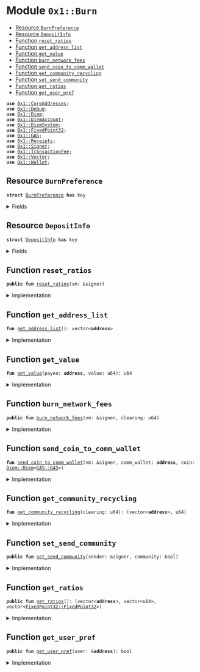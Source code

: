 
<a name="0x1_Burn"></a>

# Module `0x1::Burn`



-  [Resource `BurnPreference`](#0x1_Burn_BurnPreference)
-  [Resource `DepositInfo`](#0x1_Burn_DepositInfo)
-  [Function `reset_ratios`](#0x1_Burn_reset_ratios)
-  [Function `get_address_list`](#0x1_Burn_get_address_list)
-  [Function `get_value`](#0x1_Burn_get_value)
-  [Function `burn_network_fees`](#0x1_Burn_burn_network_fees)
-  [Function `send_coin_to_comm_wallet`](#0x1_Burn_send_coin_to_comm_wallet)
-  [Function `get_community_recycling`](#0x1_Burn_get_community_recycling)
-  [Function `set_send_community`](#0x1_Burn_set_send_community)
-  [Function `get_ratios`](#0x1_Burn_get_ratios)
-  [Function `get_user_pref`](#0x1_Burn_get_user_pref)


<pre><code><b>use</b> <a href="CoreAddresses.md#0x1_CoreAddresses">0x1::CoreAddresses</a>;
<b>use</b> <a href="Debug.md#0x1_Debug">0x1::Debug</a>;
<b>use</b> <a href="Diem.md#0x1_Diem">0x1::Diem</a>;
<b>use</b> <a href="DiemAccount.md#0x1_DiemAccount">0x1::DiemAccount</a>;
<b>use</b> <a href="DiemSystem.md#0x1_DiemSystem">0x1::DiemSystem</a>;
<b>use</b> <a href="../../../../../../../DPN/releases/artifacts/current/build/MoveStdlib/docs/FixedPoint32.md#0x1_FixedPoint32">0x1::FixedPoint32</a>;
<b>use</b> <a href="GAS.md#0x1_GAS">0x1::GAS</a>;
<b>use</b> <a href="Receipts.md#0x1_Receipts">0x1::Receipts</a>;
<b>use</b> <a href="../../../../../../../DPN/releases/artifacts/current/build/MoveStdlib/docs/Signer.md#0x1_Signer">0x1::Signer</a>;
<b>use</b> <a href="TransactionFee.md#0x1_TransactionFee">0x1::TransactionFee</a>;
<b>use</b> <a href="../../../../../../../DPN/releases/artifacts/current/build/MoveStdlib/docs/Vector.md#0x1_Vector">0x1::Vector</a>;
<b>use</b> <a href="Wallet.md#0x1_Wallet">0x1::Wallet</a>;
</code></pre>



<a name="0x1_Burn_BurnPreference"></a>

## Resource `BurnPreference`



<pre><code><b>struct</b> <a href="Burn.md#0x1_Burn_BurnPreference">BurnPreference</a> <b>has</b> key
</code></pre>



<details>
<summary>Fields</summary>


<dl>
<dt>
<code>send_community: bool</code>
</dt>
<dd>

</dd>
</dl>


</details>

<a name="0x1_Burn_DepositInfo"></a>

## Resource `DepositInfo`



<pre><code><b>struct</b> <a href="Burn.md#0x1_Burn_DepositInfo">DepositInfo</a> <b>has</b> key
</code></pre>



<details>
<summary>Fields</summary>


<dl>
<dt>
<code>addr: vector&lt;<b>address</b>&gt;</code>
</dt>
<dd>

</dd>
<dt>
<code>deposits: vector&lt;u64&gt;</code>
</dt>
<dd>

</dd>
<dt>
<code>ratio: vector&lt;<a href="../../../../../../../DPN/releases/artifacts/current/build/MoveStdlib/docs/FixedPoint32.md#0x1_FixedPoint32_FixedPoint32">FixedPoint32::FixedPoint32</a>&gt;</code>
</dt>
<dd>

</dd>
</dl>


</details>

<a name="0x1_Burn_reset_ratios"></a>

## Function `reset_ratios`



<pre><code><b>public</b> <b>fun</b> <a href="Burn.md#0x1_Burn_reset_ratios">reset_ratios</a>(vm: &signer)
</code></pre>



<details>
<summary>Implementation</summary>


<pre><code><b>public</b> <b>fun</b> <a href="Burn.md#0x1_Burn_reset_ratios">reset_ratios</a>(vm: &signer) <b>acquires</b> <a href="Burn.md#0x1_Burn_DepositInfo">DepositInfo</a> {
  <a href="CoreAddresses.md#0x1_CoreAddresses_assert_diem_root">CoreAddresses::assert_diem_root</a>(vm);
  <b>let</b> list = <a href="Wallet.md#0x1_Wallet_get_comm_list">Wallet::get_comm_list</a>();

  <b>let</b> len = <a href="../../../../../../../DPN/releases/artifacts/current/build/MoveStdlib/docs/Vector.md#0x1_Vector_length">Vector::length</a>(&list);
  <b>let</b> i = 0;
  <b>let</b> global_deposits = 0;
  <b>let</b> deposit_vec = <a href="../../../../../../../DPN/releases/artifacts/current/build/MoveStdlib/docs/Vector.md#0x1_Vector_empty">Vector::empty</a>&lt;u64&gt;();

  <b>while</b> (i &lt; len) {

    <b>let</b> addr = *<a href="../../../../../../../DPN/releases/artifacts/current/build/MoveStdlib/docs/Vector.md#0x1_Vector_borrow">Vector::borrow</a>(&list, i);
    <b>let</b> cumu = <a href="DiemAccount.md#0x1_DiemAccount_get_index_cumu_deposits">DiemAccount::get_index_cumu_deposits</a>(addr);

    global_deposits = global_deposits + cumu;
    <a href="../../../../../../../DPN/releases/artifacts/current/build/MoveStdlib/docs/Vector.md#0x1_Vector_push_back">Vector::push_back</a>(&<b>mut</b> deposit_vec, cumu);
    i = i + 1;
  };

  <b>let</b> ratios_vec = <a href="../../../../../../../DPN/releases/artifacts/current/build/MoveStdlib/docs/Vector.md#0x1_Vector_empty">Vector::empty</a>&lt;<a href="../../../../../../../DPN/releases/artifacts/current/build/MoveStdlib/docs/FixedPoint32.md#0x1_FixedPoint32_FixedPoint32">FixedPoint32::FixedPoint32</a>&gt;();
  <b>let</b> k = 0;
  <b>while</b> (k &lt; len) {
    <b>let</b> cumu = *<a href="../../../../../../../DPN/releases/artifacts/current/build/MoveStdlib/docs/Vector.md#0x1_Vector_borrow">Vector::borrow</a>(&deposit_vec, k);

    <b>let</b> ratio = <a href="../../../../../../../DPN/releases/artifacts/current/build/MoveStdlib/docs/FixedPoint32.md#0x1_FixedPoint32_create_from_rational">FixedPoint32::create_from_rational</a>(cumu, global_deposits);
    print(&ratio);

    <a href="../../../../../../../DPN/releases/artifacts/current/build/MoveStdlib/docs/Vector.md#0x1_Vector_push_back">Vector::push_back</a>(&<b>mut</b> ratios_vec, ratio);
    k = k + 1;
  };

  <b>if</b> (<b>exists</b>&lt;<a href="Burn.md#0x1_Burn_DepositInfo">DepositInfo</a>&gt;(@VMReserved)) {
    <b>let</b> d = <b>borrow_global_mut</b>&lt;<a href="Burn.md#0x1_Burn_DepositInfo">DepositInfo</a>&gt;(@VMReserved);
    d.addr = list;
    d.deposits = deposit_vec;
    d.ratio = ratios_vec;
  } <b>else</b> {
    <b>move_to</b>&lt;<a href="Burn.md#0x1_Burn_DepositInfo">DepositInfo</a>&gt;(vm, <a href="Burn.md#0x1_Burn_DepositInfo">DepositInfo</a> {
      addr: list,
      deposits: deposit_vec,
      ratio: ratios_vec,
    })
  }
}
</code></pre>



</details>

<a name="0x1_Burn_get_address_list"></a>

## Function `get_address_list`



<pre><code><b>fun</b> <a href="Burn.md#0x1_Burn_get_address_list">get_address_list</a>(): vector&lt;<b>address</b>&gt;
</code></pre>



<details>
<summary>Implementation</summary>


<pre><code><b>fun</b> <a href="Burn.md#0x1_Burn_get_address_list">get_address_list</a>(): vector&lt;<b>address</b>&gt; <b>acquires</b> <a href="Burn.md#0x1_Burn_DepositInfo">DepositInfo</a> {
  <b>if</b> (!<b>exists</b>&lt;<a href="Burn.md#0x1_Burn_DepositInfo">DepositInfo</a>&gt;(@VMReserved))
    <b>return</b> <a href="../../../../../../../DPN/releases/artifacts/current/build/MoveStdlib/docs/Vector.md#0x1_Vector_empty">Vector::empty</a>&lt;<b>address</b>&gt;();

  *&<b>borrow_global</b>&lt;<a href="Burn.md#0x1_Burn_DepositInfo">DepositInfo</a>&gt;(@VMReserved).addr
}
</code></pre>



</details>

<a name="0x1_Burn_get_value"></a>

## Function `get_value`



<pre><code><b>fun</b> <a href="Burn.md#0x1_Burn_get_value">get_value</a>(payee: <b>address</b>, value: u64): u64
</code></pre>



<details>
<summary>Implementation</summary>


<pre><code><b>fun</b> <a href="Burn.md#0x1_Burn_get_value">get_value</a>(payee: <b>address</b>, value: u64): u64 <b>acquires</b> <a href="Burn.md#0x1_Burn_DepositInfo">DepositInfo</a> {
  <b>if</b> (!<b>exists</b>&lt;<a href="Burn.md#0x1_Burn_DepositInfo">DepositInfo</a>&gt;(@VMReserved))
    <b>return</b> 0;

  <b>let</b> d = <b>borrow_global</b>&lt;<a href="Burn.md#0x1_Burn_DepositInfo">DepositInfo</a>&gt;(@VMReserved);
  <b>let</b> contains = <a href="../../../../../../../DPN/releases/artifacts/current/build/MoveStdlib/docs/Vector.md#0x1_Vector_contains">Vector::contains</a>(&d.addr, &payee);
  print(&contains);
  <b>let</b> (is_found, i) = <a href="../../../../../../../DPN/releases/artifacts/current/build/MoveStdlib/docs/Vector.md#0x1_Vector_index_of">Vector::index_of</a>(&d.addr, &payee);
  <b>if</b> (is_found) {
    print(&is_found);
    <b>let</b> len = <a href="../../../../../../../DPN/releases/artifacts/current/build/MoveStdlib/docs/Vector.md#0x1_Vector_length">Vector::length</a>(&d.ratio);
    print(&i);
    print(&len);
    <b>if</b> (i + 1 &gt; len) <b>return</b> 0;
    <b>let</b> ratio = *<a href="../../../../../../../DPN/releases/artifacts/current/build/MoveStdlib/docs/Vector.md#0x1_Vector_borrow">Vector::borrow</a>(&d.ratio, i);
    <b>if</b> (<a href="../../../../../../../DPN/releases/artifacts/current/build/MoveStdlib/docs/FixedPoint32.md#0x1_FixedPoint32_is_zero">FixedPoint32::is_zero</a>(<b>copy</b> ratio)) <b>return</b> 0;
    print(&ratio);
    <b>return</b> <a href="../../../../../../../DPN/releases/artifacts/current/build/MoveStdlib/docs/FixedPoint32.md#0x1_FixedPoint32_multiply_u64">FixedPoint32::multiply_u64</a>(value, ratio)
  };

  0
}
</code></pre>



</details>

<a name="0x1_Burn_burn_network_fees"></a>

## Function `burn_network_fees`



<pre><code><b>public</b> <b>fun</b> <a href="Burn.md#0x1_Burn_burn_network_fees">burn_network_fees</a>(vm: &signer, clearing: u64)
</code></pre>



<details>
<summary>Implementation</summary>


<pre><code><b>public</b> <b>fun</b> <a href="Burn.md#0x1_Burn_burn_network_fees">burn_network_fees</a>(
  vm: &signer,
  clearing: u64 // what was the clearing price of the auction for purposes of calculating recycling.
) <b>acquires</b> <a href="Burn.md#0x1_Burn_DepositInfo">DepositInfo</a>, <a href="Burn.md#0x1_Burn_BurnPreference">BurnPreference</a> {
  // <b>let</b> amount_remaining = <a href="TransactionFee.md#0x1_TransactionFee_get_amount_to_distribute">TransactionFee::get_amount_to_distribute</a>(vm);
  <b>let</b> coins = <a href="TransactionFee.md#0x1_TransactionFee_get_transaction_fees_coins">TransactionFee::get_transaction_fees_coins</a>&lt;<a href="GAS.md#0x1_GAS">GAS</a>&gt;(vm);

  <b>let</b> (burners, amount_to_comm) = <a href="Burn.md#0x1_Burn_get_community_recycling">get_community_recycling</a>(clearing);
  <b>let</b> len_burners = <a href="../../../../../../../DPN/releases/artifacts/current/build/MoveStdlib/docs/Vector.md#0x1_Vector_length">Vector::length</a>(&burners);
  <b>if</b> (amount_to_comm &lt; len_burners) {
    <a href="Diem.md#0x1_Diem_vm_burn_this_coin">Diem::vm_burn_this_coin</a>(vm, coins);
    <b>return</b>
  };


  <b>let</b> (comm_addr_list, _, comm_split_list) = <a href="Burn.md#0x1_Burn_get_ratios">get_ratios</a>();

  <b>let</b> len = <a href="../../../../../../../DPN/releases/artifacts/current/build/MoveStdlib/docs/Vector.md#0x1_Vector_length">Vector::length</a>(&comm_addr_list);

  <b>let</b> i = 0;


  <b>while</b> (i &lt; len) {
    <b>let</b> comm_wall = <a href="../../../../../../../DPN/releases/artifacts/current/build/MoveStdlib/docs/Vector.md#0x1_Vector_borrow">Vector::borrow</a>(&comm_addr_list, i);
    <b>let</b> wall_split = <a href="../../../../../../../DPN/releases/artifacts/current/build/MoveStdlib/docs/Vector.md#0x1_Vector_borrow">Vector::borrow</a>(&comm_split_list, i);

    <b>let</b> coin_val = <a href="../../../../../../../DPN/releases/artifacts/current/build/MoveStdlib/docs/FixedPoint32.md#0x1_FixedPoint32_multiply_u64">FixedPoint32::multiply_u64</a>(amount_to_comm, *wall_split);
    <b>let</b> split = <a href="Diem.md#0x1_Diem_withdraw">Diem::withdraw</a>(&<b>mut</b> coins, coin_val);

    <a href="Burn.md#0x1_Burn_send_coin_to_comm_wallet">send_coin_to_comm_wallet</a>(vm, *comm_wall, split);

    // write the correct receipt amount <b>to</b> each validator who opted <b>to</b> send <b>to</b> community wallet. The communit wallets give some governance rights <b>to</b> donors.
    <b>let</b> k = 0;
    <b>while</b> (k &lt; len_burners) {
      <b>let</b> burner = <a href="../../../../../../../DPN/releases/artifacts/current/build/MoveStdlib/docs/Vector.md#0x1_Vector_borrow">Vector::borrow</a>(&burners, k);
      <b>let</b> this_split = coin_val/len_burners;
      <a href="Receipts.md#0x1_Receipts_write_receipt">Receipts::write_receipt</a>(vm, *burner, *comm_wall, this_split);
      k = k + 1;
    };

  };

  // anything that is remaining should be burnt
  <a href="Diem.md#0x1_Diem_vm_burn_this_coin">Diem::vm_burn_this_coin</a>(vm, coins);

}
</code></pre>



</details>

<a name="0x1_Burn_send_coin_to_comm_wallet"></a>

## Function `send_coin_to_comm_wallet`



<pre><code><b>fun</b> <a href="Burn.md#0x1_Burn_send_coin_to_comm_wallet">send_coin_to_comm_wallet</a>(vm: &signer, comm_wallet: <b>address</b>, coin: <a href="Diem.md#0x1_Diem_Diem">Diem::Diem</a>&lt;<a href="GAS.md#0x1_GAS_GAS">GAS::GAS</a>&gt;)
</code></pre>



<details>
<summary>Implementation</summary>


<pre><code><b>fun</b> <a href="Burn.md#0x1_Burn_send_coin_to_comm_wallet">send_coin_to_comm_wallet</a>(
  vm: &signer,
  comm_wallet: <b>address</b>,
  coin: <a href="Diem.md#0x1_Diem_Diem">Diem::Diem</a>&lt;<a href="GAS.md#0x1_GAS">GAS</a>&gt;,
) {
  <a href="CoreAddresses.md#0x1_CoreAddresses_assert_vm">CoreAddresses::assert_vm</a>(vm);
  <a href="DiemAccount.md#0x1_DiemAccount_deposit">DiemAccount::deposit</a>(
    @VMReserved,
    comm_wallet,
    coin,
    b"epoch burn",
    b"",
    <b>false</b>,
  );
}
</code></pre>



</details>

<a name="0x1_Burn_get_community_recycling"></a>

## Function `get_community_recycling`



<pre><code><b>fun</b> <a href="Burn.md#0x1_Burn_get_community_recycling">get_community_recycling</a>(clearing: u64): (vector&lt;<b>address</b>&gt;, u64)
</code></pre>



<details>
<summary>Implementation</summary>


<pre><code><b>fun</b> <a href="Burn.md#0x1_Burn_get_community_recycling">get_community_recycling</a>(clearing: u64): (vector&lt;<b>address</b>&gt;, u64) <b>acquires</b> <a href="Burn.md#0x1_Burn_BurnPreference">BurnPreference</a> {
  <b>let</b> burners = <a href="../../../../../../../DPN/releases/artifacts/current/build/MoveStdlib/docs/Vector.md#0x1_Vector_empty">Vector::empty</a>&lt;<b>address</b>&gt;();
  // <b>let</b> total_payments = 0;
  <b>let</b> total_payments_of_comm_senders = 0;

  // reward and clearing price per validator
  // <b>let</b> (_, clearing, _) = <a href="ProofOfFee.md#0x1_ProofOfFee_get_consensus_reward">ProofOfFee::get_consensus_reward</a>();

  // find burn preferences of ALL previous validator set
  // the potential amount burned is only the entry fee (the auction clearing price)
  <b>let</b> all_vals = <a href="DiemSystem.md#0x1_DiemSystem_get_val_set_addr">DiemSystem::get_val_set_addr</a>();

  <b>let</b> len = <a href="../../../../../../../DPN/releases/artifacts/current/build/MoveStdlib/docs/Vector.md#0x1_Vector_length">Vector::length</a>(&all_vals);
  <b>let</b> i = 0;
  <b>while</b> (i &lt; len) {
    <b>let</b> a = <a href="../../../../../../../DPN/releases/artifacts/current/build/MoveStdlib/docs/Vector.md#0x1_Vector_borrow">Vector::borrow</a>(&all_vals, i);


    // total_payments = total_payments + clearing;

    <b>let</b> is_to_community = <a href="Burn.md#0x1_Burn_get_user_pref">get_user_pref</a>(a);

    <b>if</b> (is_to_community) {
      <a href="../../../../../../../DPN/releases/artifacts/current/build/MoveStdlib/docs/Vector.md#0x1_Vector_push_back">Vector::push_back</a>(&<b>mut</b> burners, *a);
      total_payments_of_comm_senders = total_payments_of_comm_senders + clearing;
    };

    i = i + 1;
  };

  // // find burn preferences of ALL Infra Escrow pledgers.
  // <b>let</b> all_pledged = <a href="PledgeAccounts.md#0x1_PledgeAccounts_get_all_pledgers">PledgeAccounts::get_all_pledgers</a>(&@VMReserved);

  // // The pledgers paid from Infra Escrow, the nominal consensus reward.
  // // add those up and find proportions.

  // <b>let</b> len = <a href="../../../../../../../DPN/releases/artifacts/current/build/MoveStdlib/docs/Vector.md#0x1_Vector_length">Vector::length</a>(&all_pledged);
  // <b>let</b> i = 0;
  // <b>while</b> (i &lt; len) {
  //   <b>let</b> a = <a href="../../../../../../../DPN/releases/artifacts/current/build/MoveStdlib/docs/Vector.md#0x1_Vector_borrow">Vector::borrow</a>(&all_pledged, i);

  //   total_payments = total_payments + reward;

  //   <b>let</b> is_to_community = <a href="Burn.md#0x1_Burn_get_user_pref">Burn::get_user_pref</a>(a);

  //   <b>if</b> (is_to_community) {
  //     <a href="../../../../../../../DPN/releases/artifacts/current/build/MoveStdlib/docs/Vector.md#0x1_Vector_push_back">Vector::push_back</a>(&<b>mut</b> burners, a);
  //     total_payments_of_comm_senders = total_payments_of_comm_senders + reward;
  //   };

  //   i = i + 1;
  // };


  // <b>let</b> ratio = <a href="../../../../../../../DPN/releases/artifacts/current/build/MoveStdlib/docs/FixedPoint32.md#0x1_FixedPoint32_create_from_rational">FixedPoint32::create_from_rational</a>(total_payments_of_comm_senders, total_payments)

  // <b>return</b> the list of burners, for tracking, and the weighted average.
  (burners, total_payments_of_comm_senders)

}
</code></pre>



</details>

<a name="0x1_Burn_set_send_community"></a>

## Function `set_send_community`



<pre><code><b>public</b> <b>fun</b> <a href="Burn.md#0x1_Burn_set_send_community">set_send_community</a>(sender: &signer, community: bool)
</code></pre>



<details>
<summary>Implementation</summary>


<pre><code><b>public</b> <b>fun</b> <a href="Burn.md#0x1_Burn_set_send_community">set_send_community</a>(sender: &signer, community: bool) <b>acquires</b> <a href="Burn.md#0x1_Burn_BurnPreference">BurnPreference</a> {
  <b>let</b> addr = <a href="../../../../../../../DPN/releases/artifacts/current/build/MoveStdlib/docs/Signer.md#0x1_Signer_address_of">Signer::address_of</a>(sender);
  <b>if</b> (<b>exists</b>&lt;<a href="Burn.md#0x1_Burn_BurnPreference">BurnPreference</a>&gt;(addr)) {
    <b>let</b> b = <b>borrow_global_mut</b>&lt;<a href="Burn.md#0x1_Burn_BurnPreference">BurnPreference</a>&gt;(addr);
    b.send_community = community;
  } <b>else</b> {
    <b>move_to</b>&lt;<a href="Burn.md#0x1_Burn_BurnPreference">BurnPreference</a>&gt;(sender, <a href="Burn.md#0x1_Burn_BurnPreference">BurnPreference</a> {
      send_community: community
    });
  }
}
</code></pre>



</details>

<a name="0x1_Burn_get_ratios"></a>

## Function `get_ratios`



<pre><code><b>public</b> <b>fun</b> <a href="Burn.md#0x1_Burn_get_ratios">get_ratios</a>(): (vector&lt;<b>address</b>&gt;, vector&lt;u64&gt;, vector&lt;<a href="../../../../../../../DPN/releases/artifacts/current/build/MoveStdlib/docs/FixedPoint32.md#0x1_FixedPoint32_FixedPoint32">FixedPoint32::FixedPoint32</a>&gt;)
</code></pre>



<details>
<summary>Implementation</summary>


<pre><code><b>public</b> <b>fun</b> <a href="Burn.md#0x1_Burn_get_ratios">get_ratios</a>():
  (vector&lt;<b>address</b>&gt;, vector&lt;u64&gt;, vector&lt;<a href="../../../../../../../DPN/releases/artifacts/current/build/MoveStdlib/docs/FixedPoint32.md#0x1_FixedPoint32_FixedPoint32">FixedPoint32::FixedPoint32</a>&gt;) <b>acquires</b> <a href="Burn.md#0x1_Burn_DepositInfo">DepositInfo</a>
{
  <b>let</b> d = <b>borrow_global</b>&lt;<a href="Burn.md#0x1_Burn_DepositInfo">DepositInfo</a>&gt;(@VMReserved);
  (*&d.addr, *&d.deposits, *&d.ratio)
}
</code></pre>



</details>

<a name="0x1_Burn_get_user_pref"></a>

## Function `get_user_pref`



<pre><code><b>public</b> <b>fun</b> <a href="Burn.md#0x1_Burn_get_user_pref">get_user_pref</a>(user: &<b>address</b>): bool
</code></pre>



<details>
<summary>Implementation</summary>


<pre><code><b>public</b> <b>fun</b> <a href="Burn.md#0x1_Burn_get_user_pref">get_user_pref</a>(user: &<b>address</b>): bool <b>acquires</b> <a href="Burn.md#0x1_Burn_BurnPreference">BurnPreference</a>{
  <b>borrow_global</b>&lt;<a href="Burn.md#0x1_Burn_BurnPreference">BurnPreference</a>&gt;(*user).send_community
}
</code></pre>



</details>
